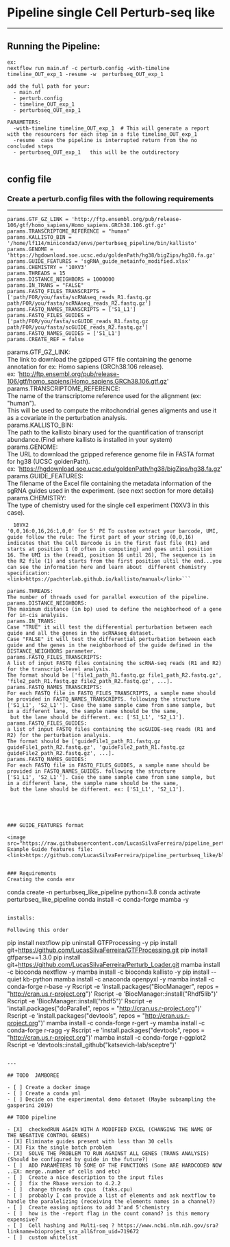 # Pipeline single Cell Perturb-seq like
---
## Running the Pipeline:  


```
ex: 
nextflow run main.nf -c perturb.config -with-timeline timeline_OUT_exp_1 -resume -w  perturbseq_OUT_exp_1
```
```
add the full path for your:
  - main.nf
  - perturb.config
  - timeline_OUT_exp_1  
  - perturbseq_OUT_exp_1
```

```
PARAMETERS:  
  -with-timeline timeline_OUT_exp_1  # This will generate a report with the resourcers for each step in a file timeline_OUT_exp_1  
  -resume  case the pipeline is interrupted return from the no concluded steps 
  - perturbseq_OUT_exp_1   this will be the outdirectory 
  
```



## config file 
### Create a perturb.config files with the following requirements    
---
```
params.GTF_GZ_LINK = 'http://ftp.ensembl.org/pub/release-106/gtf/homo_sapiens/Homo_sapiens.GRCh38.106.gtf.gz'
params.TRANSCRIPTOME_REFERENCE = "human"
params.KALLISTO_BIN = '/home/lf114/miniconda3/envs/perturbseq_pipeline/bin/kallisto'
params.GENOME = 'https://hgdownload.soe.ucsc.edu/goldenPath/hg38/bigZips/hg38.fa.gz'
params.GUIDE_FEATURES = 'sgRNA_guide_metainfo_modified.xlsx'
params.CHEMISTRY = '10XV3'
params.THREADS = 15
params.DISTANCE_NEIGHBORS = 1000000
params.IN_TRANS = "FALSE"
params.FASTQ_FILES_TRANSCRIPTS = ['path/FOR/you/fasta/scRNAseq_reads_R1.fastq.gz path/FOR/you/fasta/scRNAseq_reads_R2.fastq.gz']
params.FASTQ_NAMES_TRANSCRIPTS = ['S1_L1']
params.FASTQ_FILES_GUIDES = ['path/FOR/you/fasta/scGUIDE_reads_R1.fastq.gz path/FOR/you/fasta/scGUIDE_reads_R2.fastq.gz'] 
params.FASTQ_NAMES_GUIDES = ['S1_L1']
params.CREATE_REF = false
```

params.GTF_GZ_LINK:  
The link to download the gzipped GTF file containing the genome annotation for ex: Homo sapiens (GRCh38.106 release).  
ex: 'http://ftp.ensembl.org/pub/release-106/gtf/homo_sapiens/Homo_sapiens.GRCh38.106.gtf.gz'  
params.TRANSCRIPTOME_REFERENCE:  
The name of the transcriptome reference used for the alignment (ex: "human").  
This will be used to compute the mitochondrial genes aligments and use it as a covariate in the perturbation analysis.   
params.KALLISTO_BIN:   
The path to the kallisto binary used for the quantification of transcript abundance.(Find where kallisto is installed in your system)  
params.GENOME:   
The URL to download the gzipped reference genome file in FASTA format for hg38 (UCSC goldenPath).  
ex: 'https://hgdownload.soe.ucsc.edu/goldenPath/hg38/bigZips/hg38.fa.gz'  
params.GUIDE_FEATURES:  
The filename of the Excel file containing the metadata information of the sgRNA guides used in the experiment. (see next section for more details)  
params.CHEMISTRY:  
The type of chemistry used for the single cell experiment (10XV3 in this case).  
```10XV3
  10VX2
'0,0,16:0,16,26:1,0,0' for 5' PE To custom extract your barcode, UMI, guide follow the rule: The first part of your string (0,0,16) indicates that the Cell Barcode is in the first fast file (R1) and starts at position 1 (0 often in computing) and goes until position 16. The UMI is the (read1, position 16 until 26), The sequence is in the R2 file (1) and starts from the first position ultil the end...you can see the information here and learn about  different chemistry specification: <link>https://pachterlab.github.io/kallisto/manual</link>```

params.THREADS:  
The number of threads used for parallel execution of the pipeline.  
params.DISTANCE_NEIGHBORS:   
The maximum distance (in bp) used to define the neighborhood of a gene for in-cis analysis.    
params.IN_TRANS:  
Case "TRUE" it will test the differential perturbation between each guide and all the genes in the scRNAseq dataset.  
Case "FALSE" it will test the differential perturbation between each guide and the genes in the neighborhood of the guide defined in the DISTANCE_NEIGHBORS parameter.  
params.FASTQ_FILES_TRANSCRIPTS:   
A list of input FASTQ files containing the scRNA-seq reads (R1 and R2) for the transcript-level analysis. 
The format should be ['file1_path_R1.fastq.gz file1_path_R2.fastq.gz', 'file2_path_R1.fastq.gz file2_path_R2.fastq.gz', ...].
params.FASTQ_NAMES_TRANSCRIPTS: 
For each FASTQ file in FASTQ_FILES_TRANSCRIPTS, a sample name should be provided in FASTQ_NAMES_TRANSCRIPTS. following the structure
['S1_L1', 'S2_L1'']. Case the same sample came from same sample, but in a different lane, the sample name should be the same,
 but the lane should be different. ex: ['S1_L1', 'S2_L1'].
params.FASTQ_FILES_GUIDES: 
a list of input FASTQ files containing the scGUIDE-seq reads (R1 and R2) for the perturbation analysis.
The format should be ['guideFile1_path_R1.fastq.gz guideFile1_path_R2.fastq.gz', 'guideFile2_path_R1.fastq.gz guideFile2_path_R2.fastq.gz', ...].
params.FASTQ_NAMES_GUIDES: 
For each FASTQ file in FASTQ_FILES_GUIDES, a sample name should be provided in FASTQ_NAMES_GUIDES. following the structure
['S1_L1', 'S2_L1'']. Case the same sample came from same sample, but in a different lane, the sample name should be the same,
 but the lane should be different. ex: ['S1_L1', 'S2_L1'].





### GUIDE_FEATURES format

<image src="https://raw.githubusercontent.com/LucasSilvaFerreira/pipeline_perturbseq_like/master/image/feature_example.png">  
Example Guide features file:<link>https://github.com/LucasSilvaFerreira/pipeline_perturbseq_like/blob/master/feature_example.xlsx</link>  

 
### Requirements  
Creating the conda env

```

conda create -n perturbseq_like_pipeline python=3.8
conda activate perturbseq_like_pipeline
conda install -c conda-forge mamba -y
```

installs:

Following this order
```
pip install nextflow
pip uninstall GTFProcessing -y
pip install git+https://github.com/LucasSilvaFerreira/GTFProcessing.git
pip install gtfparse==1.3.0
pip install git+https://github.com/LucasSilvaFerreira/Perturb_Loader.git
mamba install -c bioconda nextflow -y
mamba install -c bioconda kallisto -y
pip install --quiet kb-python
mamba install -c anaconda openpyxl -y 
mamba install -c conda-forge r-base -y 
Rscript -e 'install.packages("BiocManager", repos = "http://cran.us.r-project.org")'
Rscript -e 'BiocManager::install("Rhdf5lib")'
Rscript -e 'BiocManager::install("rhdf5")'
Rscript -e 'install.packages("doParallel", repos = "http://cran.us.r-project.org")'
Rscript -e 'install.packages("devtools", repos = "http://cran.us.r-project.org")'
mamba install -c conda-forge r-gert -y 
mamba install -c conda-forge r-ragg -y
Rscript -e 'install.packages("devtools", repos = "http://cran.us.r-project.org")'
mamba install -c conda-forge r-ggplot2
Rscript -e 'devtools::install_github("katsevich-lab/sceptre")'
```

---

## TODO  JAMBOREE 

- [ ] Create a docker image  
- [ ] Create a conda yml  
- [ ] Decide on the experimental demo dataset (Maybe subsampling the gasperini 2019)  

## TODO pipeline

- [X]  checkedRUN AGAIN WITH A MODIFIED EXCEL (CHANGING THE NAME OF THE NEGATIVE CONTROL GENES)
- [X] Eliminate guides present with less than 30 cells
- [X] Fix the single batch problem 
- [X]  SOLVE THE PROBLEM TO RUN AGAINST ALL GENES (TRANS ANALYSIS) (Should be configured by guide in the future?)
- [ ]  ADD PARAMETERS TO SOME OF THE FUNCTIONS (Some ARE HARDCODED NOW ..EX: merge..number of cells and etc)
- [ ]  Create a nice description to the input files
- [ ]  fix the Rbase version to 4.2.2
- [ ]  change threads to cpus  (taks.cpu)
- [ ]  probably I can provide a list of elements and ask nextflow to handle the paralelizing (receiving the elements names in a channel?)
- [ ]  Create easing options to add 3'and 5'chemistry
- [ ]  how is the -report flag in the count comand? is this memory expensive?
- [ ]  Cell hashing and Multi-seq ? https://www.ncbi.nlm.nih.gov/sra?linkname=bioproject_sra_all&from_uid=719672
- [ ]  custom whitelist
